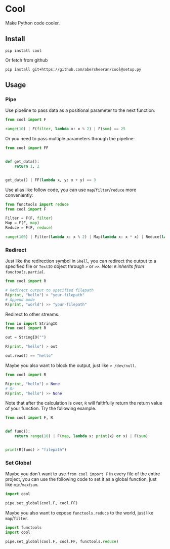 # Cool

Make Python code cooler.

## Install

```
pip install cool
```

Or fetch from github

```
pip install git+https://github.com/abersheeran/cool@setup.py
```

## Usage

### Pipe

Use pipeline to pass data as a positional parameter to the next function:

```python
from cool import F

range(10) | F(filter, lambda x: x % 2) | F(sum) == 25
```

Or you need to pass multiple parameters through the pipeline:

```python
from cool import FF


def get_data():
    return 1, 2


get_data() | FF(lambda x, y: x + y) == 3
```

Use alias like follow code, you can use `map`/`filter`/`reduce` more conveniently:

```python
from functools import reduce
from cool import F

Filter = F(F, filter)
Map = F(F, map)
Reduce = F(F, reduce)

range(100) | Filter(lambda x: x % 2) | Map(lambda x: x * x) | Reduce(lambda x, y: x + y)
```

### Redirect

Just like the redirection symbol in `Shell`, you can redirect the output to a specified file or `TextIO` object through `>` or `>>`. *Note: `R` inherits from `functools.partial`.*

```python
from cool import R

# Redirect output to specified filepath
R(print, "hello") > "your-filepath"
# Append mode
R(print, "world") >> "your-filepath"
```

Redirect to other streams.

```python
from io import StringIO
from cool import R

out = StringIO("")

R(print, "hello") > out

out.read() == "hello"
```

Maybe you also want to block the output, just like `> /dev/null`.

```python
from cool import R

R(print, "hello") > None
# Or
R(print, "hello") >> None
```

Note that after the calculation is over, `R` will faithfully return the return value of your function. Try the following example.

```python
from cool import F, R


def func():
    return range(10) | F(map, lambda x: print(x) or x) | F(sum)


print(R(func) > "filepath")
```

### Set Global

Maybe you don't want to use `from cool import F` in every file of the entire project, you can use the following code to set it as a global function, just like `min`/`max`/`sum`.

```python
import cool

pipe.set_global(cool.F, cool.FF)
```

Maybe you also want to expose `functools.reduce` to the world, just like `map`/`filter`.

```python
import functools
import cool

pipe.set_global(cool.F, cool.FF, functools.reduce)
```

